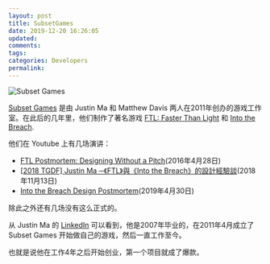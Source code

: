 ```yaml
---
layout: post
title: SubsetGames
date: 2019-12-20 16:26:05
updated:
comments:
tags:
categories: Developers
permalink:
---
```


![Subset Games](https://20190322.oss-cn-shanghai.aliyuncs.com/images/Subset_Games.png)

[Subset Games](https://subsetgames.com/) 是由 Justin Ma 和 Matthew Davis 两人在2011年创办的游戏工作室。在此后的几年里，他们制作了著名游戏 [FTL: Faster Than Light](https://subsetgames.com/ftl.html) 和 [Into the Breach](https://subsetgames.com/itb.html).

他们在 Youtube 上有几场演讲：

- [FTL Postmortem: Designing Without a Pitch](https://www.youtube.com/watch?v=P4Um97AUqp4)(2016年4月28日)
- [[2018 TGDF] Justin Ma ─《FTL》與《Into the Breach》的設計經驗談](https://www.youtube.com/watch?v=4LDazcvZwzI)(2018年11月13日)
- [Into the Breach Design Postmortem](https://www.youtube.com/watch?v=s_I07Iq_2XM)(2019年4月30日)

除此之外还有几场没有这么正式的。

从 Justin Ma 的 [LinkedIn](https://www.linkedin.com/in/justin-ma-630893b/) 可以看到，他是2007年毕业的，在2011年4月成立了 Subset Games 开始做自己的游戏，然后一直工作至今。

也就是说他在工作4年之后开始创业，第一个项目就成了爆款。
